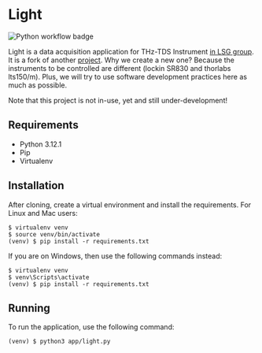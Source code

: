 # Light

![Python workflow badge](https://github.com/earik87/light/actions/workflows/python-app.yml/badge.svg?event=push)

Light is a data acquisition application for THz-TDS Instrument [in LSG group](https://users.metu.edu.tr/eokan/index.html). It is a fork of another [project](https://github.com/cbuhl/THzInstrumentControl). Why we create a new one? Because the instruments to be controlled are different (lockin SR830 and thorlabs lts150/m). Plus, we will try to use software development practices here as much as possible. 

Note that this project is not in-use, yet and still under-development!

## Requirements
- Python 3.12.1
- Pip
- Virtualenv

## Installation

After cloning, create a virtual environment and install the requirements. For Linux and Mac users:

    $ virtualenv venv
    $ source venv/bin/activate
    (venv) $ pip install -r requirements.txt

If you are on Windows, then use the following commands instead:

    $ virtualenv venv
    $ venv\Scripts\activate
    (venv) $ pip install -r requirements.txt

## Running

To run the application, use the following command:

    (venv) $ python3 app/light.py

